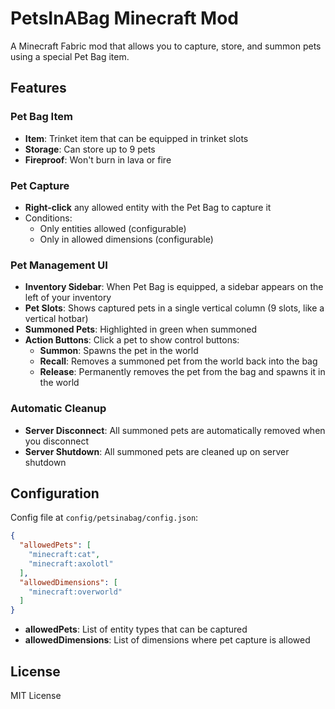# PetsInABag Minecraft Mod

A Minecraft Fabric mod that allows you to capture, store, and summon pets using a special Pet Bag item.

## Features

### Pet Bag Item
- **Item**: Trinket item that can be equipped in trinket slots
- **Storage**: Can store up to 9 pets
- **Fireproof**: Won't burn in lava or fire

### Pet Capture
- **Right-click** any allowed entity with the Pet Bag to capture it
- Conditions:
  - Only entities allowed (configurable)
  - Only in allowed dimensions (configurable)

### Pet Management UI
- **Inventory Sidebar**: When Pet Bag is equipped, a sidebar appears on the left of your inventory
- **Pet Slots**: Shows captured pets in a single vertical column (9 slots, like a vertical hotbar)
- **Summoned Pets**: Highlighted in green when summoned
- **Action Buttons**: Click a pet to show control buttons:
  - **Summon**: Spawns the pet in the world
  - **Recall**: Removes a summoned pet from the world back into the bag
  - **Release**: Permanently removes the pet from the bag and spawns it in the world

### Automatic Cleanup
- **Server Disconnect**: All summoned pets are automatically removed when you disconnect
- **Server Shutdown**: All summoned pets are cleaned up on server shutdown

## Configuration

Config file at `config/petsinabag/config.json`:

```json
{
  "allowedPets": [
    "minecraft:cat",
    "minecraft:axolotl"
  ],
  "allowedDimensions": [
    "minecraft:overworld"
  ]
}
```

- **allowedPets**: List of entity types that can be captured
- **allowedDimensions**: List of dimensions where pet capture is allowed

## License

MIT License